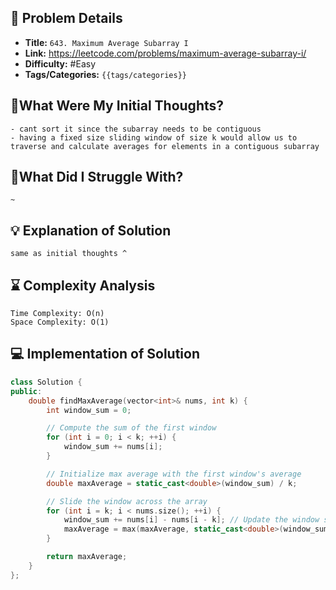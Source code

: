## 📝 Problem Details

- **Title:** `643. Maximum Average Subarray I`
- **Link:** https://leetcode.com/problems/maximum-average-subarray-i/
- **Difficulty:** #Easy 
- **Tags/Categories:** `{{tags/categories}}`

## 💭What Were My Initial Thoughts?

```
- cant sort it since the subarray needs to be contiguous 
- having a fixed size sliding window of size k would allow us to traverse and calculate averages for elements in a contiguous subarray
```

## 🤔What Did I Struggle With?

```
~
```

## 💡 Explanation of Solution

```
same as initial thoughts ^
```

## ⌛ Complexity Analysis

```
Time Complexity: O(n)
Space Complexity: O(1)
```

## 💻 Implementation of Solution

```cpp
class Solution {
public:
    double findMaxAverage(vector<int>& nums, int k) {
        int window_sum = 0;

        // Compute the sum of the first window
        for (int i = 0; i < k; ++i) {
            window_sum += nums[i];
        }

        // Initialize max average with the first window's average
        double maxAverage = static_cast<double>(window_sum) / k;

        // Slide the window across the array
        for (int i = k; i < nums.size(); ++i) {
            window_sum += nums[i] - nums[i - k]; // Update the window sum
            maxAverage = max(maxAverage, static_cast<double>(window_sum) / k); // Update max average
        }

        return maxAverage;
    }
};
```
